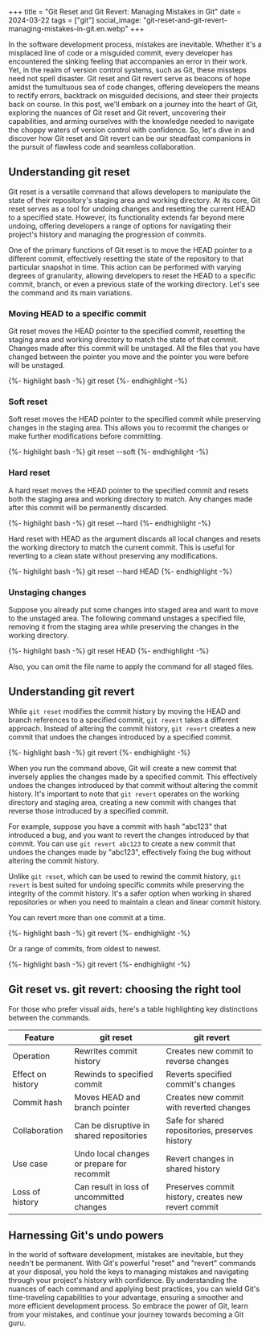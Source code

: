 +++
title = "Git Reset and Git Revert: Managing Mistakes in Git"
date = 2024-03-22
tags = ["git"]
social_image: "git-reset-and-git-revert-managing-mistakes-in-git.en.webp"
+++

<p class="intro"><span class="dropcap">I</span>n the software development process, mistakes are inevitable. Whether it's a misplaced line of code or a misguided commit, every developer has encountered the sinking feeling that accompanies an error in their work. Yet, in the realm of version control systems, such as Git, these missteps need not spell disaster. Git reset and Git revert serve as beacons of hope amidst the tumultuous sea of code changes, offering developers the means to rectify errors, backtrack on misguided decisions, and steer their projects back on course. In this post, we'll embark on a journey into the heart of Git, exploring the nuances of Git reset and Git revert, uncovering their capabilities, and arming ourselves with the knowledge needed to navigate the choppy waters of version control with confidence. So, let's dive in and discover how Git reset and Git revert can be our steadfast companions in the pursuit of flawless code and seamless collaboration.</p>

## Understanding git reset
Git reset is a versatile command that allows developers to manipulate the state of their repository's staging area and working directory. At its core, Git reset serves as a tool for undoing changes and resetting the current HEAD to a specified state. However, its functionality extends far beyond mere undoing, offering developers a range of options for navigating their project's history and managing the progression of commits.

One of the primary functions of Git reset is to move the HEAD pointer to a different commit, effectively resetting the state of the repository to that particular snapshot in time. This action can be performed with varying degrees of granularity, allowing developers to reset the HEAD to a specific commit, branch, or even a previous state of the working directory. Let's see the command and its main variations.

### Moving HEAD to a specific commit
Git reset moves the HEAD pointer to the specified commit, resetting the staging area and working directory to match the state of that commit. Changes made after this commit will be unstaged. All the files that you have changed between the pointer you move and the pointer you were before will be unstaged.

{%- highlight bash -%}
git reset <commit-hash>
{%- endhighlight -%}

### Soft reset
Soft reset moves the HEAD pointer to the specified commit while preserving changes in the staging area. This allows you to recommit the changes or make further modifications before committing.

{%- highlight bash -%}
git reset --soft <commit-hash>
{%- endhighlight -%}

### Hard reset
A hard reset moves the HEAD pointer to the specified commit and resets both the staging area and working directory to match. Any changes made after this commit will be permanently discarded.

{%- highlight bash -%}
git reset --hard <commit-hash>
{%- endhighlight -%}

Hard reset with HEAD as the argument discards all local changes and resets the working directory to match the current commit. This is useful for reverting to a clean state without preserving any modifications.

{%- highlight bash -%}
git reset --hard HEAD
{%- endhighlight -%}

### Unstaging changes
Suppose you already put some changes into staged area and want to move to the unstaged area. The following command unstages a specified file, removing it from the staging area while preserving the changes in the working directory.

{%- highlight bash -%}
git reset HEAD <file>
{%- endhighlight -%}

Also, you can omit the file name to apply the command for all staged files.

## Understanding git revert
While `git reset` modifies the commit history by moving the HEAD and branch references to a specified commit, `git revert` takes a different approach. Instead of altering the commit history, `git revert` creates a new commit that undoes the changes introduced by a specified commit.

{%- highlight bash -%}
git revert <commit-hash>
{%- endhighlight -%}

When you run the command above, Git will create a new commit that inversely applies the changes made by a specified commit. This effectively undoes the changes introduced by that commit without altering the commit history. It's important to note that `git revert` operates on the working directory and staging area, creating a new commit with changes that reverse those introduced by a specified commit.

For example, suppose you have a commit with hash "abc123" that introduced a bug, and you want to revert the changes introduced by that commit. You can use `git revert abc123` to create a new commit that undoes the changes made by "abc123", effectively fixing the bug without altering the commit history.

Unlike `git reset`, which can be used to rewind the commit history, `git revert` is best suited for undoing specific commits while preserving the integrity of the commit history. It's a safer option when working in shared repositories or when you need to maintain a clean and linear commit history.

You can revert more than one commit at a time.

{%- highlight bash -%}
git revert <commit-hash-1> <commit-hash-2>
{%- endhighlight -%}

Or a range of commits, from oldest to newest.

{%- highlight bash -%}
git revert <oldest-commit-hash> <newest-commit-hash>
{%- endhighlight -%}

## Git reset vs. git revert: choosing the right tool
For those who prefer visual aids, here's a table highlighting key distinctions between the commands.

| Feature           | git reset                                 | git revert                                      |
|-------------------|---------------------------------------------|---------------------------------------------------|
| Operation         | Rewrites commit history                     | Creates new commit to reverse changes              |
| Effect on history | Rewinds to specified commit                 | Reverts specified commit's changes                |
| Commit hash      | Moves HEAD and branch pointer                | Creates new commit with reverted changes          |
| Collaboration     | Can be disruptive in shared repositories   | Safe for shared repositories, preserves history   |
| Use case          | Undo local changes or prepare for recommit  | Revert changes in shared history                  |
| Loss of history   | Can result in loss of uncommitted changes   | Preserves commit history, creates new revert commit |

## Harnessing Git's undo powers
In the world of software development, mistakes are inevitable, but they needn't be permanent. With Git's powerful "reset" and "revert" commands at your disposal, you hold the keys to managing mistakes and navigating through your project's history with confidence. By understanding the nuances of each command and applying best practices, you can wield Git's time-traveling capabilities to your advantage, ensuring a smoother and more efficient development process. So embrace the power of Git, learn from your mistakes, and continue your journey towards becoming a Git guru.
